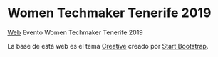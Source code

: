 # Women Techmaker Tenerife 2019

[Web](https://alelit4.github.io/WTMTenerife2019/) Evento Women Techmaker Tenerife 2019 


La base de está web es el tema [Creative](http://startbootstrap.com/template-overviews/creative/) creado por [Start Bootstrap](http://startbootstrap.com/).
